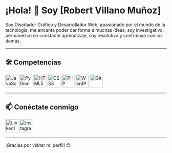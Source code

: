 # ¡Hola! 👋 Soy [Robert Villano Muñoz]

Soy Diseñador Gráfico y Desarrollador Web, apasionado por el mundo de la tecnología, me encanta poder dar forma a muchas ídeas, soy investigativo, permanezco en constante aprendizaje, soy resolutivo y contribuyo con los demás.

---

## 🛠 Competencias
<div>
    <img src="https://cdn.jsdelivr.net/gh/devicons/devicon/icons/javascript/javascript-original.svg" title="JavaScript" alt="JavaScript" width="40" height="40"/>
    <img src="https://cdn.jsdelivr.net/gh/devicons/devicon/icons/python/python-original.svg" title="Python" alt="Python" width="40" height="40"/>
    <img src="https://cdn.jsdelivr.net/gh/devicons/devicon/icons/html5/html5-original.svg" title="HTML5" alt="HTML5" width="40" height="40"/>
    <img src="https://cdn.jsdelivr.net/gh/devicons/devicon/icons/css3/css3-original.svg" title="CSS3" alt="CSS3" width="40" height="40"/>
    <img src="https://cdn.jsdelivr.net/gh/devicons/devicon/icons/php/php-original.svg" title="PHP" alt="PHP" width="40" height="40"/>
    <img src="https://cdn.jsdelivr.net/gh/devicons/devicon/icons/wordpress/wordpress-original.svg" title="WordPress" alt="WordPress" width="40" height="40"/>
    <img src="https://cdn.jsdelivr.net/gh/devicons/devicon/icons/git/git-original.svg" title="Git" alt="Git" width="40" height="40"/>
    <!-- Añade más iconos SVG según tus tecnologías -->
</div>

---

## 📫 Conéctate conmigo
<p>
    <a href="https://www.linkedin.com/in/robvimudesign" target="_blank"><img src="https://cdn.jsdelivr.net/gh/simple-icons/simple-icons/icons/linkedin.svg" alt="LinkedIn" width="40" height="40"></a>
    <a href="https://instagram.com/robvimudesign" target="_blank"><img src="https://cdn.jsdelivr.net/gh/simple-icons/simple-icons/icons/instagram.svg" alt="Instagram" width="40" height="40"></a>
    <!-- Añade otros iconos de redes sociales -->
</p>

---

¡Gracias por visitar mi perfil! 😊



